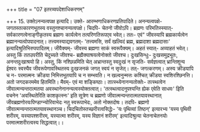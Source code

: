 +++
title = "07 इतरव्यपदेशाधिकरणम्"

+++
15. उक्तेऽनन्यत्वपक्ष इत्यादि। उक्ते- आरम्भणाधिकरणप्रतिपादिते। अनन्यत्वपक्षे- जगतस्तत्कारणभूतस्य वस्तुनश्चानन्यत्वपक्षे। चिदपि- चेतनो जीवोऽपि। ब्रह्मणः परिमतिस्स्यात्- सर्वकारणत्वेनाङ्गीकृतस्य ब्रह्मणः कार्यत्वेन तत्परिणतिरूपएव भवेत्। ततः- एवं" जीवस्यापि ब्रह्मकार्यत्वेन ब्रह्मानन्यत्वोपपादनात्। तत्त्वमस्याद्यवगतम्- 'तत्त्वमसि, सर्वं खल्विदं ब्रह्म, ब्रह्मदाशा ब्रह्मदासाः' इत्यादिश्रुतिभिरुपपादितम्। जीवैक्यम्- जीवस्य ब्रह्मणा साकं स्वरूपैक्यम्। अहतं स्यात्- अव्याहतं भवेत्। अस्तु किं ततउपरीति चेदुच्यते जीवश्च- ब्रह्मैक्याश्रयत्वेनोक्तो जीवश्च। दुःखसिन्धुः- दुःखसमुद्रभूतः, अनन्तदुःखाश्रयो हि। अस्तु, किं नश्छिन्नमिति चेत् अभ्रान्तस्तु स्वदुःखं न सृजति- सर्वज्ञत्वात् भ्रान्तिशून्य ईश्वरः स्वस्यैव जीवरूपेणावस्थितस्य दुःखजनकं जगत् स्वयं न सृजेत्। तत्- जगत्करणम्। अस्य क्रीडयापि च न- परमात्मनः क्रीडया निमित्तभूतयापि च न सम्भवति। न खल्वनुन्मत्तः कश्चित् क्रीडया स्वशिरश्छिनत्ति। अतो जगदकरममेव हितमिति। मैवम्- एवं मा शङ्किष्ठाः। तात्स्थ्येनानन्यतोक्तेः- तत्स्थत्वेन जीवात्मन्यन्तरात्मतया अवस्थानेनानन्यत्वस्योक्तत्वात्। 'तत्स्थत्वादनुपश्यन्ति ह्येक एवेति साधवः' इिति वचनेन 'अवस्थितेरिति काशकृत्स्नः' इति सूत्रेण च ब्रह्मणो जीवात्मन्यन्तरात्मतयावस्थानात् जीवब्रह्मणोरयःपिण्डाग्न्योरिवाभेदः नतु स्वरूपाभेदः, अतो नोक्तदोषः। तदपि- ब्रह्मणो जीवात्मन्यन्तरात्मतयावस्थानञ्च। चिदचितोस्तच्छरीरत्वसिद्धेः- 'यः पृथिव्यां तिष्ठन्' इत्यारभ्य 'यस्य पृथिवी शरीरम्, यस्यापश्शरीरम्, यस्यात्मा शरीरम्, यस्य विज्ञानं शरीरम्' इत्यादिश्रुत्या चेतनाचेतनयोः परमात्मशरीरत्वस्य सिद्धत्वात्।।